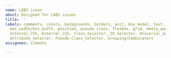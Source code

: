 ```yaml
---
name: LAB3 issue
about: Designed for LAB3 issues
title: ''
labels: comments, colors, backgrounds, borders, unit, box_model, text, fonts, display,
  max_width/min_width, position, pseudo_class, flexbox, grid, media_query, Inline_CSS,
  Internal_CSS, External_CSS, Class_Selector, ID_Selector, Universal_Selector, Element_Selector,
  Attribute_Selector, Pseudo-Class_Selector, Grouping/Combinators
assignees: xlmentx

---
```



